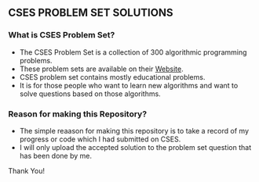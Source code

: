 ## CSES PROBLEM SET SOLUTIONS

### What is CSES Problem Set?
- The CSES Problem Set is a collection of 300 algorithmic programming problems.
- These problem sets are available on their [Website](https://cses.fi/problemset/).
- CSES problem set contains mostly educational problems.
- It is for those people who want to learn new algorithms and want to solve questions based on those algorithms.
 
### Reason for making this Repository?
- The simple reaason for making this repository is to take a record of my progress or code which I had submitted on CSES.
- I will only upload the accepted solution to the problem set question that has been done by me.
        
Thank You!
